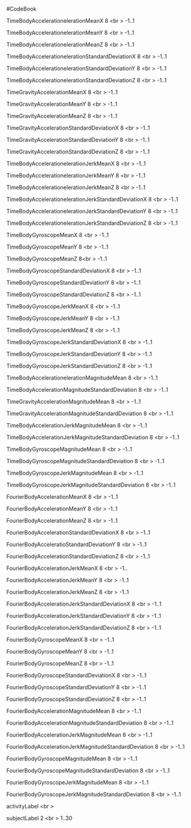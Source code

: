 #CodeBook

 
TimeBodyAccelerationelerationMeanX  8 <br \>
-1..1

TimeBodyAccelerationelerationMeanY  8 <br \>
-1..1

TimeBodyAccelerationelerationMeanZ  8 <br \>
-1..1

TimeBodyAccelerationelerationStandardDeviationX  8 <br \>
-1..1

TimeBodyAccelerationelerationStandardDeviationY 8 <br \>
-1..1

TimeBodyAccelerationelerationStandardDeviationZ  8 <br \>
-1..1

TimeGravityAccelerationMeanX 8 <br \>
-1..1 

TimeGravityAccelerationMeanY 8 <br \>
-1..1 

TimeGravityAccelerationMeanZ 8 <br \>
-1..1 

TimeGravityAccelerationStandardDeviationX 8 <br \>
-1..1

TimeGravityAccelerationStandardDeviationY 8 <br \>
-1..1

TimeGravityAccelerationStandardDeviationZ 8 <br \>
-1..1 

TimeBodyAccelerationelerationJerkMeanX 8 <br \>
-1..1

TimeBodyAccelerationelerationJerkMeanY  8 <br \>
-1..1

TimeBodyAccelerationelerationJerkMeanZ 8 <br \>
-1..1 

 TimeBodyAccelerationelerationJerkStandardDeviationX 8 <br \>
-1..1 

TimeBodyAccelerationelerationJerkStandardDeviationY 8 <br \>
-1..1 

TimeBodyAccelerationelerationJerkStandardDeviationZ 8 <br \>
-1..1

TimeBodyGyroscopeMeanX 8 <br \>
-1..1  

TimeBodyGyroscopeMeanY  8 <br \>
-1..1

TimeBodyGyroscopeMeanZ  8<br \>
-1..1 

TimeBodyGyroscopeStandardDeviationX  8 <br \>
-1..1 

TimeBodyGyroscopeStandardDeviationY 8 <br \>
-1..1 

TimeBodyGyroscopeStandardDeviationZ 8 <br \>
-1..1  

TimeBodyGyroscopeJerkMeanX 8 <br \>
-1..1

TimeBodyGyroscopeJerkMeanY 8 <br \>
-1..1 

TimeBodyGyroscopeJerkMeanZ 8 <br \>
-1..1  

TimeBodyGyroscopeJerkStandardDeviationX 8 <br \>
-1..1

TimeBodyGyroscopeJerkStandardDeviationY 8 <br \>
-1..1

TimeBodyGyroscopeJerkStandardDeviationZ 8 <br \>
-1..1   

TimeBodyAccelerationelerationMagnitudeMean 8 <br \>
-1..1

TimeBodyAccelerationMagnitudeStandardDeviation 8 <br \>
-1..1

TimeGravityAccelerationMagnitudeMean 8 <br \>
-1..1

TimeGravityAccelerationMagnitudeStandardDeviation 8 <br \>
-1..1

TimeBodyAccelerationJerkMagnitudeMean 8 <br \>
-1..1 

TimeBodyAccelerationJerkMagnitudeStandardDeviation 8 <br \>
-1..1 

TimeBodyGyroscopeMagnitudeMean 8 <br \>
-1..1

TimeBodyGyroscopeMagnitudeStandardDeviation 8 <br \>
-1..1

 TimeBodyGyroscopeJerkMagnitudeMean 8 <br \>
-1..1

 TimeBodyGyroscopeJerkMagnitudeStandardDeviation 8 <br \>
-1..1

 FourierBodyAccelerationMeanX 8 <br \>
-1..1

FourierBodyAccelerationMeanY 8 <br \>
-1..1

FourierBodyAccelerationMeanZ 8 <br \>
-1..1

 FourierBodyAccelerationStandardDeviationX 8 <br \>
-1..1 

 FourierBodyAcceleratioStandardDeviationY 8 <br \>
-1..1 

FourierBodyAccelerationStandardDeviationZ 8 <br \>
-1..1  

FourierBodyAccelerationJerkMeanX 8 <br \>
-1..

FourierBodyAccelerationJerkMeanY 8 <br \>
-1..1

FourierBodyAccelerationJerkMeanZ 8 <br \>
-1..1  

FourierBodyAccelerationJerkStandardDeviationX 8 <br \>
-1..1 

FourierBodyAccelerationJerkStandardDeviationY 8 <br \>
-1..1 

FourierBodyAccelerationJerkStandardDeviationZ 8 <br \>
-1..1

FourierBodyGyroscopeMeanX 8 <br \>
-1..1

FourierBodyGyroscopeMeanY 8 <br \>
-1..1 

FourierBodyGyroscopeMeanZ 8 <br \>
-1..1  

FourierBodyGyroscopeStandardDeviationX 8 <br \>
-1..1  

FourierBodyGyroscopeStandardDeviationY 8 <br \>
-1..1

FourierBodyGyroscopeStandardDeviationZ  8 <br \>
-1..1 

FourierBodyAccelerationMagnitudeMean 8 <br \>
-1..1 

FourierBodyAccelerationMagnitudeStandardDeviation 8 <br \>
-1..1  

FourierBodyAccelerationJerkMagnitudeMean 8 <br \>
-1..1

FourierBodyAccelerationJerkMagnitudeStandardDeviation 8 <br \>
-1..1

FourierBodyGyroscopeMagnitudeMean 8 <br \>
-1..1

FourierBodyGyroscopeMagnitudeStandardDeviation  8 <br \>
-1..1

FourierBodyGyroscopeJerkMagnitudeMean 8 <br \>
-1..1

FourierBodyGyroscopeJerkMagnitudeStandardDeviation 8 <br \>
-1..1

activityLabel  <br \>


subjectLabel 2 <br \>
1..30
